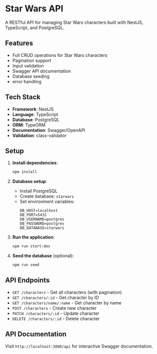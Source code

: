 # Star Wars API

A RESTful API for managing Star Wars characters built with NestJS, TypeScript, and PostgreSQL.

## Features

- Full CRUD operations for Star Wars characters
- Pagination support
- Input validation
- Swagger API documentation
- Database seeding
- error handling

## Tech Stack

- **Framework**: NestJS
- **Language**: TypeScript
- **Database**: PostgreSQL
- **ORM**: TypeORM
- **Documentation**: Swagger/OpenAPI
- **Validation**: class-validator

## Setup

1. **Install dependencies**:
   ```bash
   npm install
   ```

2. **Database setup**:
   - Install PostgreSQL
   - Create database: `starwars`
   - Set environment variables:
     ```
     DB_HOST=localhost
     DB_PORT=5432
     DB_USERNAME=postgres
     DB_PASSWORD=postgres
     DB_DATABASE=starwars
     ```

3. **Run the application**:
   ```bash
   npm run start:dev
   ```

4. **Seed the database** (optional):
   ```bash
   npm run seed
   ```

## API Endpoints

- `GET /characters` - Get all characters (with pagination)
- `GET /characters/:id` - Get character by ID
- `GET /characters/name/:name` - Get character by name
- `POST /characters` - Create new character
- `PATCH /characters/:id` - Update character
- `DELETE /characters/:id` - Delete character


## API Documentation

Visit `http://localhost:3000/api` for interactive Swagger documentation.

